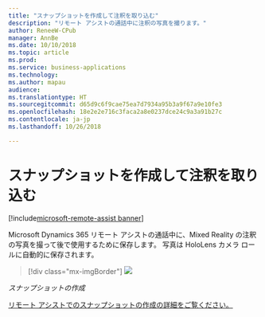 ```yaml
---
title: "スナップショットを作成して注釈を取り込む"
description: "リモート アシストの通話中に注釈の写真を撮ります。"
author: ReneeW-CPub
manager: AnnBe
ms.date: 10/10/2018
ms.topic: article
ms.prod: 
ms.service: business-applications
ms.technology: 
ms.author: mapau
audience: 
ms.translationtype: HT
ms.sourcegitcommit: d65d9c6f9cae75ea7d7934a95b3a9f67a9e10fe3
ms.openlocfilehash: 18e2e2e716c3faca2a8e0237dce24c9a3a91b27c
ms.contentlocale: ja-jp
ms.lasthandoff: 10/26/2018

---
```


# <a name="take-a-snapshot-to-capture-annotations"></a>スナップショットを作成して注釈を取り込む

[!include[microsoft-remote-assist banner](../includes/microsoft-remote-assist.md)]

Microsoft Dynamics 365 リモート アシストの通話中に、Mixed Reality の注釈の写真を撮って後で使用するために保存します。 写真は HoloLens カメラ ロールに自動的に保存されます。

> [!div class="mx-imgBorder"]
> ![](media/3c36ac58613973bcdc9ec5dd3a162723.jpg)

*スナップショットの作成*


[リモート アシストでのスナップショットの作成の詳細をご覧ください。](https://docs.microsoft.com/dynamics365/mixed-reality/remote-assist/user-guide)


